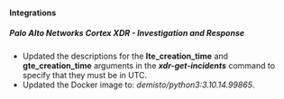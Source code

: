 
#### Integrations

##### Palo Alto Networks Cortex XDR - Investigation and Response

- Updated the descriptions for the **lte_creation_time** and **gte_creation_time** arguments in the ***xdr-get-incidents*** command to specify that they must be in UTC.
- Updated the Docker image to: *demisto/python3:3.10.14.99865*.
